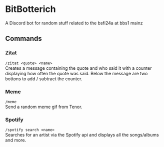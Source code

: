 # BitBotterich
A Discord bot for random stuff related to the bsfi24a at bbs1 mainz

## Commands
### Zitat
```/zitat <quote> <name>``` <br>
Creates a message containing the quote and who said it with a counter displaying how often the quote was said. Below the message are two bottons to add / subtract the counter.

### Meme
```/meme``` <br>
Send a random meme gif from Tenor.

### Spotify
```/spotify search <name>``` <br>
Searches for an artist via the Spotify api and displays all the songs/albums and more.
